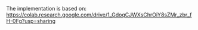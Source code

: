 The implementation is based on: https://colab.research.google.com/drive/1_GdoqCJWXsChrOiY8sZMr_zbr_fH-0Fg?usp=sharing